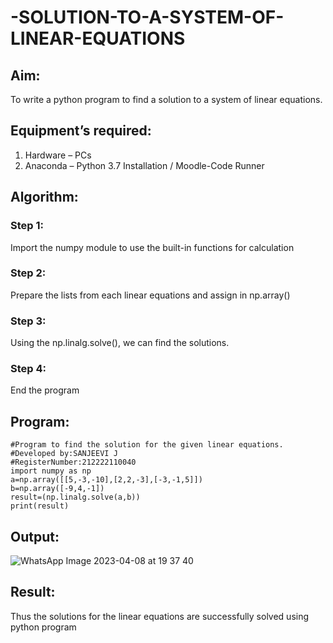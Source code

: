# -SOLUTION-TO-A-SYSTEM-OF-LINEAR-EQUATIONS
## Aim:
To write a python program to find a solution to a system of linear equations.
## Equipment’s required:
1. 	Hardware – PCs
2. 	Anaconda – Python 3.7 Installation / Moodle-Code Runner
## Algorithm:
### Step 1: 
Import the numpy module to use the built-in functions for calculation
### Step 2: 
Prepare the lists from each linear equations and assign in np.array()
### Step 3: 
Using the np.linalg.solve(), we can find the solutions.
### Step 4: 
End the program
## Program:
```
#Program to find the solution for the given linear equations.
#Developed by:SANJEEVI J
#RegisterNumber:212222110040
import numpy as np
a=np.array([[5,-3,-10],[2,2,-3],[-3,-1,5]])
b=np.array([-9,4,-1])
result=(np.linalg.solve(a,b))
print(result)
```
## Output:
![WhatsApp Image 2023-04-08 at 19 37 40](https://user-images.githubusercontent.com/121484976/230725590-01f56b55-77e2-4798-bc8c-75f5dc123056.jpg)

## Result: 
Thus the solutions for the linear equations are successfully solved using python program

